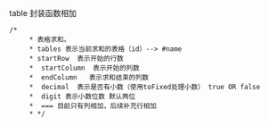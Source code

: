 
table 封装函数相加

    /*
         * 表格求和。
         * tables 表示当前求和的表格（id）--> #name
         * startRow  表示开始的行数
         *  startColumn  表示开始的列数
         *  endColumn   表示求和结束的列数
         *  decimal  表示是否有小数（使用toFixed处理小数） true OR false
         *  digit 表示小数位数 默认两位
         *  === 目前只有列相加，后续补充行相加
         * */
